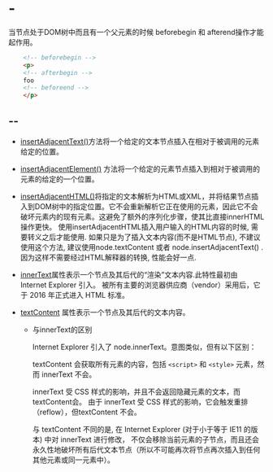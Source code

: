 # -

当节点处于DOM树中而且有一个父元素的时候 beforebegin 和 afterend操作才能起作用。

```html
    <!-- beforebegin -->
    <p>
    <!-- afterbegin -->
    foo
    <!-- beforeend -->
    </p>
```

## --

- [insertAdjacentText()](https://developer.mozilla.org/zh-CN/docs/Web/API/Element/insertAdjacentText)方法将一个给定的文本节点插入在相对于被调用的元素给定的位置。

- [insertAdjacentElement()](https://developer.mozilla.org/zh-CN/docs/Web/API/Element/insertAdjacentElement) 方法将一个给定的元素节点插入到相对于被调用的元素的给定的一个位置。

- [insertAdjacentHTML()](https://developer.mozilla.org/zh-CN/docs/Web/API/Element/insertAdjacentHTML)将指定的文本解析为HTML或XML，并将结果节点插入到DOM树中的指定位置。它不会重新解析它正在使用的元素，因此它不会破坏元素内的现有元素。这避免了额外的序列化步骤，使其比直接innerHTML操作更快。
  使用insertAdjacentHTML插入用户输入的HTML内容的时候, 需要转义之后才能使用.
  如果只是为了插入文本内容(而不是HTML节点), 不建议使用这个方法, 建议使用node.textContent 或者 node.insertAdjacentText() . 因为这样不需要经过HTML解释器的转换, 性能会好一点.

- [innerText](https://developer.mozilla.org/zh-CN/docs/Web/API/Node/innerText)属性表示一个节点及其后代的“渲染”文本内容.此特性最初由 Internet Explorer 引入。 被所有主要的浏览器供应商（vendor）采用后，它于 2016 年正式进入 HTML 标准。

- [textContent](https://developer.mozilla.org/zh-CN/docs/Web/API/Node/textContent) 属性表示一个节点及其后代的文本内容。

  - 与innerText的区别

    Internet Explorer 引入了 node.innerText。意图类似，但有以下区别：

    textContent 会获取所有元素的内容，包括 `<script>` 和 `<style>` 元素，然而 innerText 不会。

    innerText 受 CSS 样式的影响，并且不会返回隐藏元素的文本，而textContent会。
    由于 innerText 受 CSS 样式的影响，它会触发重排（reflow），但textContent 不会。

    与 textContent 不同的是, 在 Internet Explorer (对于小于等于 IE11 的版本) 中对 innerText 进行修改， 不仅会移除当前元素的子节点，而且还会永久性地破坏所有后代文本节点（所以不可能再次将节点再次插入到任何其他元素或同一元素中）。
